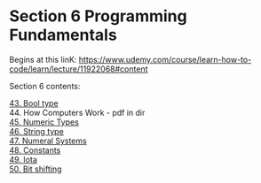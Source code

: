 # Section 6 Programming Fundamentals

Begins at this linK: https://www.udemy.com/course/learn-how-to-code/learn/lecture/11922068#content

Section 6 contents:

[43. Bool type](https://github.com/ryanclove/LearningGoProgramming/blob/master/Lecture%20Sections/Section%206%20Programming%20Fundamentals/Sec%206.43/main.go)  
44. How Computers Work - pdf in dir  
[45. Numeric Types](https://github.com/ryanclove/LearningGoProgramming/blob/master/Lecture%20Sections/Section%206%20Programming%20Fundamentals/Sec%206.45/main.go)  
[46. String type](https://github.com/ryanclove/LearningGoProgramming/blob/master/Lecture%20Sections/Section%206%20Programming%20Fundamentals/Sec%206.46/main.go)  
[47. Numeral Systems](https://github.com/ryanclove/LearningGoProgramming/blob/master/Lecture%20Sections/Section%206%20Programming%20Fundamentals/Sec%206.47/main.go)  
[48. Constants](https://github.com/ryanclove/LearningGoProgramming/blob/master/Lecture%20Sections/Section%206%20Programming%20Fundamentals/Sec%206.48/main.go)  
[49. Iota](https://github.com/ryanclove/LearningGoProgramming/blob/master/Lecture%20Sections/Section%206%20Programming%20Fundamentals/Sec%206.49/main.go)  
[50. Bit shifting](https://github.com/ryanclove/LearningGoProgramming/blob/master/Lecture%20Sections/Section%206%20Programming%20Fundamentals/Sec%206.50/main.go)  
